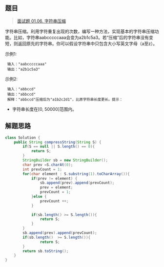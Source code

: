 ## 题目

> [面试题 01.06. 字符串压缩](https://leetcode-cn.com/problems/compress-string-lcci/)

字符串压缩。利用字符重复出现的次数，编写一种方法，实现基本的字符串压缩功能。比如，字符串aabcccccaaa会变为a2b1c5a3。若“压缩”后的字符串没有变短，则返回原先的字符串。你可以假设字符串中只包含大小写英文字母（a至z）。

示例1:

```
 输入："aabcccccaaa"
 输出："a2b1c5a3"
```

示例2:

```
 输入："abbccd"
 输出："abbccd"
 解释："abbccd"压缩后为"a1b2c2d1"，比原字符串长度更长。提示：
```

* 字符串长度在[0, 50000]范围内。

## 解题思路

```java
class Solution {
    public String compressString(String S) {
        if(S == null || S.length() == 0){
            return S;
        }
        StringBuilder sb = new StringBuilder();
        char prev =S.charAt(0); 
        int prevCount = 1;
        for(char element : S.substring(1).toCharArray()){
            if(prev != element) {
                sb.append(prev).append(prevCount);
                prev = element;
                prevCount = 1;
            }else {
                prevCount ++;
            }
            
            if(sb.length() >= S.length()){
                return S;
            }
        }
        sb.append(prev).append(prevCount);
        if(sb.length()  >= S.length()){
                return S;
        }
        return sb.toString();
    }
}
```

